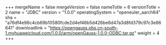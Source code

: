 +++
mergeName = false
mergeVersion = false
nameTotle = 6
versionTotle = 2
name = "JDBC"
version = "1.0.0"
operatingSystem = "openeuler_aarch64"
sha = "a76df4e96c4cb69b10580fcde2d4ef46b5d426be6d47a3d8fd379c97c3e66641"
downloadlink = "https://opengauss.obs.cn-south-1.myhuaweicloud.com/1.0.0/arm/openGauss-1.0.0-ODBC.tar.gz"
weight =  4
+++